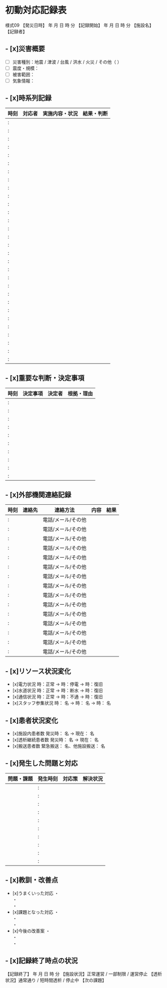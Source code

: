 # 初動対応記録表
様式09
【発災日時】      年    月    日    時    分
【記録開始】      年    月    日    時    分
【施設名】                                        
【記録者】                                        
## - [x]災害概要
- [ ] 災害種別：地震 / 津波 / 台風 / 洪水 / 火災 / その他（          ）
- [ ] 震度・規模：                                                    
- [ ] 被害範囲：                                                      
- [ ] 気象情報：                                                      
## - [x]時系列記録
| 時刻 | 対応者 | 実施内容・状況 | 結果・判断 |
| --- | --- | --- | --- |
| : |  |  |  |
| : |  |  |  |
| : |  |  |  |
| : |  |  |  |
| : |  |  |  |
| : |  |  |  |
| : |  |  |  |
| : |  |  |  |
| : |  |  |  |
| : |  |  |  |
| : |  |  |  |
| : |  |  |  |
| : |  |  |  |
| : |  |  |  |
| : |  |  |  |
| : |  |  |  |
| : |  |  |  |
| : |  |  |  |
| : |  |  |  |
| : |  |  |  |
| : |  |  |  |
| : |  |  |  |
| : |  |  |  |
| : |  |  |  |
| : |  |  |  |
| : |  |  |  |
| : |  |  |  |
| : |  |  |  |
| : |  |  |  |
| : |  |  |  |

## - [x]重要な判断・決定事項
| 時刻 | 決定事項 | 決定者 | 根拠・理由 |
| --- | --- | --- | --- |
| : |  |  |  |
| : |  |  |  |
| : |  |  |  |
| : |  |  |  |
| : |  |  |  |
| : |  |  |  |
| : |  |  |  |
| : |  |  |  |
| : |  |  |  |
| : |  |  |  |

## - [x]外部機関連絡記録
| 時刻 | 連絡先 | 連絡方法 | 内容 | 結果 |
| --- | --- | --- | --- | --- |
| : |  | 電話/メール/その他 |  |  |
| : |  | 電話/メール/その他 |  |  |
| : |  | 電話/メール/その他 |  |  |
| : |  | 電話/メール/その他 |  |  |
| : |  | 電話/メール/その他 |  |  |
| : |  | 電話/メール/その他 |  |  |
| : |  | 電話/メール/その他 |  |  |
| : |  | 電話/メール/その他 |  |  |
| : |  | 電話/メール/その他 |  |  |
| : |  | 電話/メール/その他 |  |  |
| : |  | 電話/メール/その他 |  |  |
| : |  | 電話/メール/その他 |  |  |
| : |  | 電話/メール/その他 |  |  |
| : |  | 電話/メール/その他 |  |  |
| : |  | 電話/メール/その他 |  |  |

## - [x]リソース状況変化
- [x]電力状況
    時：正常 →     時：停電 →     時：復旧
- [x]水道状況
    時：正常 →     時：断水 →     時：復旧
- [x]通信状況
    時：正常 →     時：不通 →     時：復旧
- [x]スタッフ参集状況
    時：    名 →     時：    名 →     時：    名
## - [x]患者状況変化
- [x]施設内患者数
発災時：    名 → 現在：    名
- [x]透析継続患者数
発災時：    名 → 現在：    名
- [x]搬送患者数
緊急搬送：    名、他施設搬送：    名
## - [x]発生した問題と対応
| 問題・課題 | 発生時刻 | 対応策 | 解決状況 |
| --- | --- | --- | --- |
|  | : |  |  |
|  | : |  |  |
|  | : |  |  |
|  | : |  |  |
|  | : |  |  |
|  | : |  |  |
|  | : |  |  |
|  | : |  |  |
|  | : |  |  |
|  | : |  |  |

## - [x]教訓・改善点
- [x]うまくいった対応
・                                                               
・                                                               
・                                                               
- [x]課題となった対応
・                                                               
・                                                               
・                                                               
- [x]今後の改善案
・                                                               
・                                                               
・                                                               
## - [x]記録終了時点の状況
【記録終了】      年    月    日    時    分
【施設状況】正常運営 / 一部制限 / 運営停止
【透析状況】通常通り / 短時間透析 / 停止中
【次の課題】                                                       
